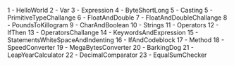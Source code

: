 
1 - HelloWorld
2 - Var
3 - Expression
4 - ByteShortLong
5 - Casting
5 - PrimitiveTypeChallange
6 - FloatAndDouble
7 - FloatAndDoubleChallange
8 - PoundsToKillogram
9 - CharAndBoolean
10 - Strings
11 - Operators
12 - IfThen
13 - OperatorsChallange
14 - KeywordsAndExpression
15 - StatementsWhiteSpaceAndIndenting
16 - IfAndCodeblock
17 - Method
18 - SpeedConverter
19 - MegaBytesConverter
20 - BarkingDog
21 - LeapYearCalculator
22 - DecimalComparator
23 - EqualSumChecker